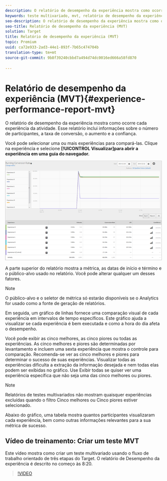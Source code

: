 ```yaml
---
description: O relatório de desempenho da experiência mostra como ocorre cada experiência da atividade. Esse relatório inclui informações sobre o número de participantes, a taxa de conversão, o aumento e a confiança.
keywords: teste multivariado, mvt, relatório de desempenho da experiência
seo-description: O relatório de desempenho da experiência mostra como ocorre cada experiência da atividade. Esse relatório inclui informações sobre o número de participantes, a taxa de conversão, o aumento e a confiança.
seo-title: Relatório de desempenho da experiência (MVT)
solution: Target
title: Relatório de desempenho da experiência (MVT)
topic: Premium
uuid: ca72e933-2ad3-44e1-893f-7b65c474704b
translation-type: tm+mt
source-git-commit: 9b8f39240cbbd7a494d74dc0016ed666a58fd870

---
```



# Relatório de desempenho da experiência (MVT){#experience-performance-report-mvt}

O relatório de desempenho da experiência mostra como ocorre cada experiência da atividade. Esse relatório inclui informações sobre o número de participantes, a taxa de conversão, o aumento e a confiança.

Você pode selecionar uma ou mais experiências para compará-las. Clique na experiência e selecione **[!UICONTROL Visualizar]para abrir a experiência em uma guia do navegador.**

![](assets/experienceperformancetable.png)

A parte superior do relatório mostra a métrica, as datas de início e término e o público-alvo usado no relatório. Você pode alterar qualquer um desses fatores.

>[!NOTE]
>
>O público-alvo e o seletor de métrica só estarão disponíveis se o Analytics for usado como a fonte de geração de relatórios.

Em seguida, um gráfico de linhas fornece uma comparação visual de cada experiência em intervalos de tempo específicos. Este gráfico ajuda a visualizar se cada experiência é bem executada e como a hora do dia afeta o desempenho.

Você pode exibir as cinco melhores, as cinco piores ou todas as experiências. As cinco melhores e piores são determinadas por levantamento e incluem uma sexta experiência que mostra o controle para comparação. Recomenda-se ver as cinco melhores e piores para determinar o sucesso de suas experiências. Visualizar todas as experiências dificulta a extração da informação desejada e nem todas elas podem ser exibidas no gráfico. Use Exibir todas se quiser ver uma experiência específica que não seja uma das cinco melhores ou piores.

>[!NOTE]
>
>Relatórios de testes multivariados não mostram quaisquer experiências excluídas quando o filtro Cinco melhores ou Cinco piores estiver selecionado.

Abaixo do gráfico, uma tabela mostra quantos participantes visualizaram cada experiência, bem como outras informações relevantes para a sua métrica de sucesso.

## Vídeo de treinamento: Criar um teste MVT

Este vídeo mostra como criar um teste multivariado usando o fluxo de trabalho orientado de três etapas do Target. O relatório de Desempenho da experiência é descrito no começo às 8:20.

>[!VIDEO](https://video.tv.adobe.com/v/17395)